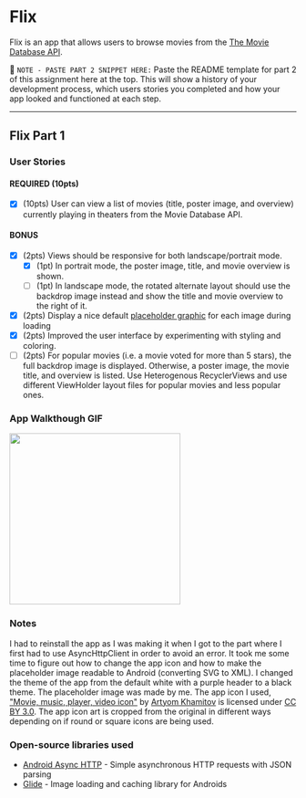 # Flix
Flix is an app that allows users to browse movies from the [The Movie Database API](http://docs.themoviedb.apiary.io/#).

📝 `NOTE - PASTE PART 2 SNIPPET HERE:` Paste the README template for part 2 of this assignment here at the top. This will show a history of your development process, which users stories you completed and how your app looked and functioned at each step.

---

## Flix Part 1

### User Stories

#### REQUIRED (10pts)
- [x] (10pts) User can view a list of movies (title, poster image, and overview) currently playing in theaters from the Movie Database API.

#### BONUS
- [x] (2pts) Views should be responsive for both landscape/portrait mode.
   - [x] (1pt) In portrait mode, the poster image, title, and movie overview is shown.
   - [ ] (1pt) In landscape mode, the rotated alternate layout should use the backdrop image instead and show the title and movie overview to the right of it.

- [x] (2pts) Display a nice default [placeholder graphic](https://guides.codepath.org/android/Displaying-Images-with-the-Glide-Library#advanced-usage) for each image during loading
- [x] (2pts) Improved the user interface by experimenting with styling and coloring.
- [ ] (2pts) For popular movies (i.e. a movie voted for more than 5 stars), the full backdrop image is displayed. Otherwise, a poster image, the movie title, and overview is listed. Use Heterogenous RecyclerViews and use different ViewHolder layout files for popular movies and less popular ones.

### App Walkthough GIF
<img src="http://g.recordit.co/MARAolkzXr.gif" width=300><br>

### Notes
I had to reinstall the app as I was making it when I got to the part where I first had to use AsyncHttpClient in order to avoid an error. It took me some time to figure out how to change the app icon and how to make the placeholder image readable to Android (converting SVG to XML). I changed the theme of the app from the default white with a purple header to a black theme.
The placeholder image was made by me. The app icon I used, ["Movie, music, player, video icon"](https://www.iconfinder.com/icons/1564536/movie_music_player_video_icon) by [Artyom Khamitov](https://www.iconfinder.com/Kh.Artyom) is licensed under [CC BY 3.0](https://creativecommons.org/licenses/by/3.0/). The app icon art is cropped from the original in different ways depending on if round or square icons are being used.

### Open-source libraries used

- [Android Async HTTP](https://github.com/codepath/CPAsyncHttpClient) - Simple asynchronous HTTP requests with JSON parsing
- [Glide](https://github.com/bumptech/glide) - Image loading and caching library for Androids
